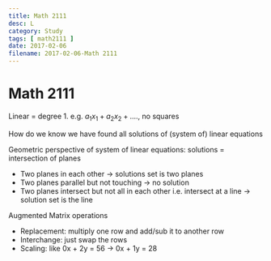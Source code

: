 ```yaml
---
title: Math 2111
desc: L
category: Study
tags: [ math2111 ]
date: 2017-02-06
filename: 2017-02-06-Math 2111
---
```


# Math 2111

Linear = degree 1. e.g. $a_1x_1+a_2x_2+....$, no squares

How do we know we have found all solutions of (system of) linear equations

Geometric perspective of system of linear equations: solutions = intersection of planes

- Two planes in each other $\rightarrow$ solutions set is two planes
- Two planes parallel but not touching $\rightarrow$ no solution
- Two planes intersect but not all in each other i.e. intersect at a line $\rightarrow$ solution set is the line

Augmented Matrix operations
- Replacement: multiply one row and add/sub it to another row
- Interchange: just swap the rows
- Scaling: like 0x + 2y = 56 $\rightarrow$ 0x + 1y = 28
